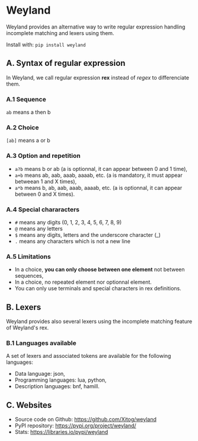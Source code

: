 # Weyland

Weyland provides an alternative way to write regular expression handling incomplete matching and  lexers using them.

Install with: ``pip install weyland``

## A. Syntax of regular expression

In Weyland, we call regular expression **rex** instead of *regex* to differenciate them.

### A.1 Sequence

``ab`` means a then b

### A.2 Choice

``[ab]`` means a or b

### A.3 Option and repetition

* ``a?b`` means b or ab (a is optionnal, it can appear between 0 and 1 time),
* ``a+b`` means ab, aab, aaab, aaaab, etc. (a is mandatory, it must appear betweean 1 and X times),
* ``a*b`` means b, ab, aab, aaab, aaaab, etc. (a is optionnal, it can appear between 0 and X times).

### A.4 Special chararacters

* ``#`` means any digits (0, 1, 2, 3, 4, 5, 6, 7, 8, 9)
* ``@`` means any letters
* ``$`` means any digits, letters and the underscore character (_)
* ``.`` means any characters which is not a new line

### A.5 Limitations

* In a choice, **you can only choose between one element** not between sequences,
* In a choice, no repeated element nor optionnal element.
* You can only use terminals and special characters in rex definitions.

## B. Lexers

Weyland provides also several lexers using the incomplete matching feature of Weyland's rex.

### B.1 Languages available

A set of lexers and associated tokens are available for the following languages: 

* Data language: json,
* Programming languages: lua, python,
* Description languages: bnf, hamill.

## C. Websites

* Source code on Github: https://github.com/Xitog/weyland
* PyPI repository: https://pypi.org/project/weyland/
* Stats: https://libraries.io/pypi/weyland

